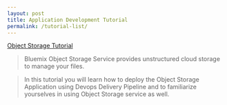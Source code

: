 ```yaml
---
layout: post
title: Application Development Tutorial
permalink: /tutorial-list/
---
```




[Object Storage Tutorial](/objectstorage)

>Bluemix Object Storage Service provides unstructured cloud storage to manage your files.

>In this tutorial you will learn how to deploy the Object Storage Application using Devops Delivery Pipeline and to familiarize yourselves in using Object Storage service as well.

<br>
